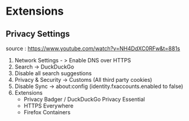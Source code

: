 # Extensions

## Privacy Settings
source : https://www.youtube.com/watch?v=NH4DdXC0RFw&t=881s  
1)  Network Settings - > Enable DNS over HTTPS
2)  Search -> DuckDuckGo
3)  Disable all search suggestions
4)  Privacy & Security -> Customs (All third party cookies)
5)  Disable Sync -> about:config (identity.fxaccounts.enabled to false)
6)  Extensions
      - Privacy Badger / DuckDuckGo Privacy Essential
      - HTTPS Everywhere
      - Firefox Containers
